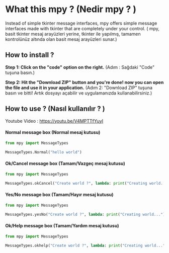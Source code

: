 # What this mpy ? (Nedir mpy ? )
Instead of simple tkinter message interfaces, mpy offers simple message interfaces made with tkinter that are completely under your control.
( mpy, basit tkinter mesaj arayüzleri yerine, tkinter ile yapılmış, tamamen kontrolünüz altında olan basit mesaj arayüzleri sunar.)

## How to install ?

**Step 1: Click on the __"code"__ option on the right.**
(Adım : Sağdaki "Code" tuşuna basın.)

**Step 2: Hit the "Download ZIP" button and you're done! now you can open the file and use it in your application.**
(Adım 2: "Download ZIP" tuşuna basın ve bitti! Artık dosyayı açabilir ve uygulamanızda kullanabilirsiniz.)

## How to use ? (Nasıl kullanılır ? )

Youtube Video : https://youtu.be/V4MPTTfYuyI

#### Normal message box (Normal mesaj kutusu)

```py
from mpy import MessageTypes

MessageTypes.Normal("hello world")
```

#### Ok/Cancel message box (Tamam/Vazgeç mesaj kutusu)

```py
from mpy import MessageTypes

MessageTypes.okCancel("Create world ?", lambda: print("Creating world...")) # Lambda is the function to be executed when pressed, it can be assigned to an external function.
```

#### Yes/No message box (Tamam/Hayır mesaj kutusu)

```py
from mpy import MessageTypes

MessageTypes.yesNo("Create world ?", lambda: print("Creating world...")) # Lambda is the function to be executed when pressed, it can be assigned to an external function.
```

#### Ok/Help message box (Tamam/Yardım mesaj kutusu)

```py
from mpy import MessageTypes

MessageTypes.okhelp("Create world ?", lambda: print("Creating world..."),"https://google.com") # Lambda is the function to be executed when pressed, it can be assigned to an external function. The last parameter represents the web address to which the help button will be sent when pressed.
```
